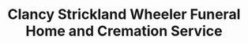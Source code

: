 ---
title: "Clancy Strickland Wheeler Funeral Home and Cremation Service"
url: /wake-forest/clancy-strickland-wheeler-funeral-home-and-cremation-service/
shop: funeral directors
---